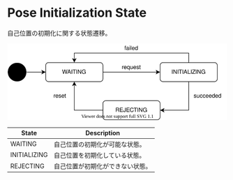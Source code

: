 # Pose Initialization State

自己位置の初期化に関する状態遷移。

![pose-initialization-state](./pose-initialization-state.drawio.svg)

| State        | Description                      |
| ------------ | -------------------------------- |
| WAITING      | 自己位置の初期化が可能な状態。   |
| INITIALIZING | 自己位置を初期化している状態。   |
| REJECTING    | 自己位置が初期化ができない状態。 |

